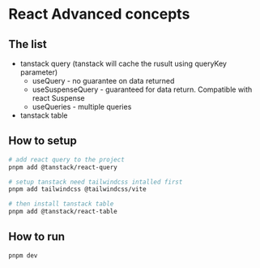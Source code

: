 # React Advanced concepts

## The list
- tanstack query (tanstack will cache the rusult using queryKey parameter)
  - useQuery - no guarantee on data returned
  - useSuspenseQuery - guaranteed for data return. Compatible with react Suspense
  - useQueries - multiple queries
- tanstack table

## How to setup
```bash
# add react query to the project
pnpm add @tanstack/react-query

# setup tanstack need tailwindcss intalled first
pnpm add tailwindcss @tailwindcss/vite

# then install tanstack table
pnpm add @tanstack/react-table

```

## How to run
```bash
pnpm dev
```
